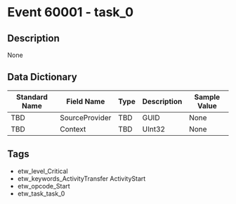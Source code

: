 # Event 60001 - task_0

## Description
None

## Data Dictionary
|Standard Name|Field Name|Type|Description|Sample Value|
|---|---|---|---|---|
|TBD|SourceProvider|TBD|GUID|None|None|
|TBD|Context|TBD|UInt32|None|None|

## Tags
* etw_level_Critical
* etw_keywords_ActivityTransfer ActivityStart
* etw_opcode_Start
* etw_task_task_0